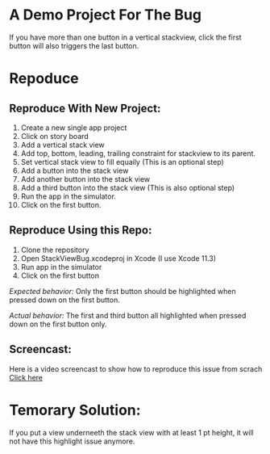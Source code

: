 # A Demo Project For The Bug
If you have more than one button in a vertical stackview, click the first button will also triggers the last button.

# Repoduce
## Reproduce With New Project:
1. Create a new single app project
2. Click on story board
3. Add a vertical stack view
4. Add top, bottom, leading, trailing constraint for stackview to its parent. 
5. Set vertical stack view to fill equaily (This is an optional step)
6. Add a button into the stack view
7. Add another button into the stack view
8. Add a third button into the stack view (This is also optional step)
9. Run the app in the simulator.
10. Click on the first button. 

## Reproduce Using this Repo:
1. Clone the repository
2. Open StackViewBug.xcodeproj in Xcode (I use Xcode 11.3)
3. Run app in the simulator
4. Click on the first button

*Expected behavior:* Only the first button should be highlighted when pressed down on the first button.

*Actual behavior:* The first and third button all highlighted when pressed down on the first button only.

## Screencast:
Here is a video screencast to show how to reproduce this issue from scrach
[Click here](https://s3.ca-central-1.amazonaws.com/share.tshan.me/ios-bug/stackview+bug+screencast.mov)

# Temorary Solution:
If you put a view underneeth the stack view with at least 1 pt height, it will not have this highlight issue anymore. 
